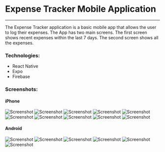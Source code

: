 # Expense Tracker Mobile Application

---

 The Expense Tracker application is a basic mobile app that allows the user to log their expenses. The App has two main screens. The first screen shows recent expenses within the last 7 days. The second screen shows all the expenses.

### Technologies:

- React Native
- Expo
- Firebase

### Screenshots:

#### iPhone

![Screenshot](screenshots/iPhone/iPhone2.png)
![Screenshot](screenshots/iPhone/iPhone1.png)
![Screenshot](screenshots/iPhone/iPhone3.png)
![Screenshot](screenshots/iPhone/iPhone4.png)
![Screenshot](screenshots/iPhone/iPhone5.png)
![Screenshot](screenshots/iPhone/iPhone6.png)
![Screenshot](screenshots/iPhone/iPhone7.png)
![Screenshot](screenshots/iPhone/iPhone8.png)
![Screenshot](screenshots/iPhone/iPhone9.png)
![Screenshot](screenshots/iPhone/iPhone10.png)

#### Android
![Screenshot](screenshots/android/android1.png)
![Screenshot](screenshots/android/android2.png)
![Screenshot](screenshots/android/android3.png)
![Screenshot](screenshots/android/android4.png)
![Screenshot](screenshots/android/android5.png)
![Screenshot](screenshots/android/android6.png)